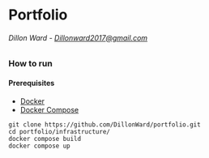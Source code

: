 
# Portfolio
###### Dillon Ward - Dillonward2017@gmail.com

### How to run
#### Prerequisites 
- [Docker](https://docs.docker.com/get-docker/)
- [Docker Compose](https://docs.docker.com/compose/install/)

```
git clone https://github.com/DillonWard/portfolio.git
cd portfolio/infrastructure/
docker compose build
docker compose up
```
